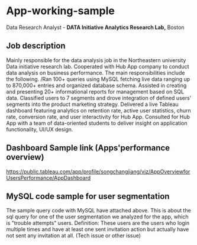 # App-working-sample
Data Research Analyst - **DATA Initiative Analytics Research Lab,** Boston

## Job description 

Mainly responsible for the data analysis job in the Northeastern university Data initiative research lab. Cooperated with Hub App company to conduct data analysis on business performance. The main responsibilities include the following.
/Ran 100+ queries using MySQL fetching live data ranging up to 870,000+ entries and organized database schema.
Assisted in creating and presenting 20+ informational reports for management based on SQL data.
Classified users to 7 segments and drove integration of defined users’ segments into the product marketing strategy.
Delivered a live Tableau dashboard featuring analytics on retention rate, active user statistics, churn rate, conversion
rate, and user interactivity for Hub App.
Consulted for Hub App with a team of data-oriented students to deliver insight on application functionality, UI/UX design.

## Dashboard Sample link (Apps'performance overview)
  https://public.tableau.com/app/profile/songchangjiang/viz/AppOverviewforUsersPerformance/AppDashboard
## MySQL code sample for user segmentation
The sample query code with MySQL have attached above. This is about the sql query for one of the user segmentation we analyzed for the app, which is "trouble attempts" users. 
Definition: These users are the users who login multiple times and have at least one sent invitation action but actually have not sent any invitation at all. (Tech issue or other issue)
